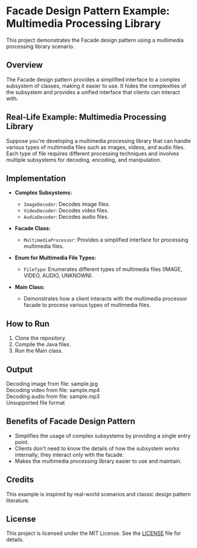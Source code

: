 # Facade Design Pattern Example: Multimedia Processing Library

This project demonstrates the Facade design pattern using a multimedia processing library scenario.

## Overview

The Facade design pattern provides a simplified interface to a complex subsystem of classes, making it easier to use. It
hides the complexities of the subsystem and provides a unified interface that clients can interact with.

## Real-Life Example: Multimedia Processing Library

Suppose you're developing a multimedia processing library that can handle various types of multimedia files such as
images, videos, and audio files. Each type of file requires different processing techniques and involves multiple
subsystems for decoding, encoding, and manipulation.

## Implementation

- **Complex Subsystems:**
    - `ImageDecoder`: Decodes image files.
    - `VideoDecoder`: Decodes video files.
    - `AudioDecoder`: Decodes audio files.

- **Facade Class:**
    - `MultimediaProcessor`: Provides a simplified interface for processing multimedia files.

- **Enum for Multimedia File Types:**
    - `FileType`: Enumerates different types of multimedia files (IMAGE, VIDEO, AUDIO, UNKNOWN).

- **Main Class:**
    - Demonstrates how a client interacts with the multimedia processor facade to process various types of multimedia
      files.

## How to Run

1. Clone the repository.
2. Compile the Java files.
3. Run the Main class.

## Output

Decoding image from file: sample.jpg <br />
Decoding video from file: sample.mp4 <br />
Decoding audio from file: sample.mp3 <br />
Unsupported file format

## Benefits of Facade Design Pattern

- Simplifies the usage of complex subsystems by providing a single entry point.
- Clients don't need to know the details of how the subsystem works internally; they interact only with the facade.
- Makes the multimedia processing library easier to use and maintain.

## Credits

This example is inspired by real-world scenarios and classic design pattern literature.

## License

This project is licensed under the MIT License. See the [LICENSE](LICENSE) file for details.
